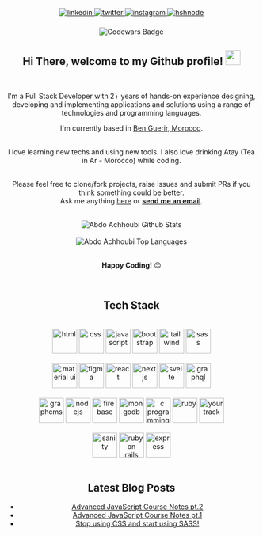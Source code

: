 <div align="center">
<a href="https://linkedin.com/in/abdoachhoubi" target="_blank">
<img src=https://img.shields.io/badge/linkedin-%2300acee.svg?color=405DE6&style=for-the-badge&logo=linkedin&logoColor=white alt=linkedin style="margin-bottom: 5px;" />
</a>
<a href="https://twitter.com/abdo_achhoubi" target="_blank">
<img src=https://img.shields.io/badge/twitter-%2300acee.svg?color=1DA1F2&style=for-the-badge&logo=twitter&logoColor=white alt=twitter style="margin-bottom: 5px;" />
</a>
<a href="https://instagram.com/abdo.achhoubi" target="_blank">
<img src=https://img.shields.io/badge/instagram-%ff5851db.svg?color=C13584&style=for-the-badge&logo=instagram&logoColor=white alt=instagram style="margin-bottom: 5px;" />
</a>
<a href="https://achhoubiplus.hashnode.dev" target="_blank">
<img src=https://img.shields.io/badge/hashnode-%2300acee.svg?color=2962FF&style=for-the-badge&logo=hashnode&logoColor=white alt=hshnode style="margin-bottom: 5px;" />
</a>
<br />
<br />
<img src="https://www.codewars.com/users/Achhoubi%20Alpha/badges/small" alt="Codewars Badge">
</div>

<div align="center">
<h2> Hi There, welcome to my Github profile! <img src="https://github.com/abdoachhoubi/abdoachhoubi/blob/main/gifs/Hi.gif" width="30"></h2>
<br />

I'm a Full Stack Developer with 2+ years of hands-on experience designing, developing and implementing applications and solutions using a range of technologies and programming languages.
<br />

I'm currently based in [Ben Guerir, Morocco](https://www.google.com/maps/place/Ben+Guerir/@32.2307977,-7.9817398,13z/data=!3m1!4b1!4m5!3m4!1s0xdaf7a781193e37b:0x600a48af566b132a!8m2!3d32.2359364!4d-7.9538378).

<br />
I love learning new techs and using new tools. I also love drinking Atay (Tea in Ar - Morocco) while coding.
<br />
<br />

Please feel free to clone/fork projects, raise issues and submit PRs if you think something could be better.<br />
Ask me anything [here](https://github.com/abdoachhoubi/abdoachhoubi/issues/new) or <a href="mailto:abdo.achhoubi3@gmail.com"><b>send me an email</b></a>.
<br />
<br />

<img align="center" src="https://github-readme-stats.vercel.app/api?username=abdoachhoubi&include_all_commits=true&count_private=true&show_icons=true&line_height=30&title_color=CDB4DB&icon_color=CDB4DB&text_color=D3D3D3&bg_color=0A0A0A" alt="Abdo Achhoubi Github Stats">
<br />
<br />
<img src="https://github-readme-stats.vercel.app/api/top-langs/?username=abdoachhoubi&layout=compact&theme=dark&bg_color=0A0A0A" alt="Abdo Achhoubi Top Languages"/>
<br />
<br />

**Happy Coding!** 😊

</div>

<br />

<div align="center">

## Tech Stack

<br />
<a margin="10" href="https://www.linkedin.com/in/abdoachhoubi" target="_blank"><img margin="10px" height="50" src="https://github.com/abdoachhoubi/abdoachhoubi/blob/main/svgs/html.svg" alt="html"></a>
<a margin="10" href="https://www.linkedin.com/in/abdoachhoubi" target="_blank"><img margin="10px" height="50" src="https://github.com/abdoachhoubi/abdoachhoubi/blob/main/svgs/css.svg" alt="css"></a>
<a margin="10" href="https://www.linkedin.com/in/abdoachhoubi" target="_blank"><img margin="10px" height="50" src="https://github.com/abdoachhoubi/abdoachhoubi/blob/main/svgs/javascript.svg" alt="javascript"></a>
<a margin="10" href="https://www.linkedin.com/in/abdoachhoubi" target="_blank"><img margin="10px" height="50" src="https://github.com/abdoachhoubi/abdoachhoubi/blob/main/svgs/bootstrap.svg" alt="bootstrap"></a>
<a margin="10" href="https://www.linkedin.com/in/abdoachhoubi" target="_blank"><img margin="10px" height="50" src="https://github.com/abdoachhoubi/abdoachhoubi/blob/main/svgs/tailwind.svg" alt="tailwind"></a>
<a margin="10" href="https://www.linkedin.com/in/abdoachhoubi" target="_blank"><img margin="10px" height="50" src="https://github.com/abdoachhoubi/abdoachhoubi/blob/main/svgs/sass.svg" alt="sass"></a>
<br />
<br />
<a margin="10" href="https://www.linkedin.com/in/abdoachhoubi" target="_blank"><img margin="10px" height="50" src="https://github.com/abdoachhoubi/abdoachhoubi/blob/main/svgs/materialui.svg" alt="material ui"></a>
<a margin="10" href="https://www.linkedin.com/in/abdoachhoubi" target="_blank"><img margin="10px" height="50" src="https://github.com/abdoachhoubi/abdoachhoubi/blob/main/svgs/figma.svg" alt="figma"></a>
<a margin="10" href="https://www.linkedin.com/in/abdoachhoubi" target="_blank"><img margin="10px" height="50" src="https://github.com/abdoachhoubi/abdoachhoubi/blob/main/svgs/react.svg" alt="react"></a>
<a margin="10" href="https://www.linkedin.com/in/abdoachhoubi" target="_blank"><img margin="10px" height="50" src="https://github.com/abdoachhoubi/abdoachhoubi/blob/main/svgs/nextjs.svg" alt="next js"></a>
<a margin="10" href="https://www.linkedin.com/in/abdoachhoubi" target="_blank"><img margin="10px" height="50" src="https://github.com/abdoachhoubi/abdoachhoubi/blob/main/svgs/svelte.svg" alt="svelte"></a>
<a margin="10" href="https://www.linkedin.com/in/abdoachhoubi" target="_blank"><img margin="10px" height="50" src="https://github.com/abdoachhoubi/abdoachhoubi/blob/main/svgs/graphql.svg" alt="graphql"></a>
<br />
<br />
<a margin="10" href="https://www.linkedin.com/in/abdoachhoubi" target="_blank"><img margin="10px" height="50" src="https://github.com/abdoachhoubi/abdoachhoubi/blob/main/svgs/graphcms.svg" alt="graphcms"></a>
<a margin="10" href="https://www.linkedin.com/in/abdoachhoubi" target="_blank"><img margin="10px" height="50" src="https://github.com/abdoachhoubi/abdoachhoubi/blob/main/svgs/nodejs.svg" alt="nodejs"></a>
<a margin="10" href="https://www.linkedin.com/in/abdoachhoubi" target="_blank"><img margin="10px" height="50" src="https://github.com/abdoachhoubi/abdoachhoubi/blob/main/svgs/firebase.svg" alt="firebase"></a>
<a margin="10" href="https://www.linkedin.com/in/abdoachhoubi" target="_blank"><img margin="10px" height="50" src="https://github.com/abdoachhoubi/abdoachhoubi/blob/main/svgs/mongodb.svg" alt="mongodb"></a>
<a margin="10" href="https://www.linkedin.com/in/abdoachhoubi" target="_blank"><img margin="10px" height="50" src="https://github.com/abdoachhoubi/abdoachhoubi/blob/main/svgs/c.svg" alt="c programming"></a>
<a margin="10" href="https://www.linkedin.com/in/abdoachhoubi" target="_blank"><img margin="10px" height="50" src="https://github.com/abdoachhoubi/abdoachhoubi/blob/main/svgs/ruby.svg" alt="ruby"></a>
<a margin="10" href="https://www.linkedin.com/in/abdoachhoubi" target="_blank"><img margin="10px" height="50" src="https://github.com/abdoachhoubi/abdoachhoubi/blob/main/svgs/yourtrack.svg" alt="yourtrack"></a>
<br />
<br />
<a margin="10" href="https://www.linkedin.com/in/abdoachhoubi" target="_blank"><img margin="10px" height="50" src="https://github.com/abdoachhoubi/abdoachhoubi/blob/main/svgs/sanity.svg" alt="sanity"></a>
<a margin="10" href="https://www.linkedin.com/in/abdoachhoubi" target="_blank"><img margin="10px" height="50" src="https://github.com/abdoachhoubi/abdoachhoubi/blob/main/svgs/rails.svg" alt="ruby on rails"></a>
<a margin="10" href="https://www.linkedin.com/in/abdoachhoubi" target="_blank"><img margin="10px" height="50" src="https://github.com/abdoachhoubi/abdoachhoubi/blob/main/svgs/express.svg" alt="express"></a>
</div>
<br />

<div align="center">

## Latest Blog Posts

- [Advanced JavaScript Course Notes pt.2](https://achhoubiplus.hashnode.dev/js-notes-2)
- [Advanced JavaScript Course Notes pt.1](https://achhoubiplus.hashnode.dev/js-notes-1)
- [Stop using CSS and start using SASS!](https://achhoubiplus.hashnode.dev/sass)
</div>
